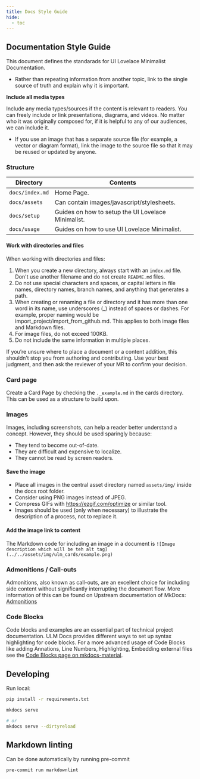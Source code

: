 ```yaml
---
title: Docs Style Guide
hide:
  - toc
---
```


## Documentation Style Guide

This document defines the standarads for UI Lovelace Minimalist Documentation.

- Rather than repeating information from another topic, link to the single source of truth and explain why it is important.

**Include all media types**

Include any media types/sources if the content is relevant to readers. You can freely include or link presentations, diagrams, and videos. No matter who it was originally composed for, if it is helpful to any of our audiences, we can include it.

- If you use an image that has a separate source file (for example, a vector or diagram format), link the image to the source file so that it may be reused or updated by anyone.

### Structure

| Directory     | Contents                                            |
|---------------|-----------------------------------------------------|
|`docs/index.md`| Home Page.                                          |
|`docs/assets`  | Can contain images/javascript/stylesheets.          |
|`docs/setup`   | Guides on how to setup the  UI Lovelace Minimalist. |
|`docs/usage`   | Guides on how to use UI Lovelace Minimalist.        |

#### Work with directories and files

When working with directories and files:

1. When you create a new directory, always start with an `index.md` file. Don't use another filename and do not create `README.md` files.
2. Do not use special characters and spaces, or capital letters in file names, directory names, branch names, and anything that generates a path.
3. When creating or renaming a file or directory and it has more than one word in its name, use underscores (_) instead of spaces or dashes. For example, proper naming would be import_project/import_from_github.md. This applies to both image files and Markdown files.
4. For image files, do not exceed 100KB.
5. Do not include the same information in multiple places.

If you’re unsure where to place a document or a content addition, this shouldn’t stop you from authoring and contributing. Use your best judgment, and then ask the reviewer of your MR to confirm your decision.

### Card page

Create a Card Page by checking the `._example.md` in the cards directory. This can be used as a structure to build upon.

### Images

Images, including screenshots, can help a reader better understand a concept. However, they should be used sparingly because:

- They tend to become out-of-date.
- They are difficult and expensive to localize.
- They cannot be read by screen readers.

#### Save the image

- Place all images in the central asset directory named `assets/img/` inside the docs root folder.
- Consider using PNG images instead of JPEG.
- Compress GIFs with https://ezgif.com/optimize or similar tool.
- Images should be used (only when necessary) to illustrate the description of a process, not to replace it.

#### Add the image link to content

The Markdown code for including an image in a document is `![Image description which will be teh alt tag](../../assets/img/ulm_cards/example.png)`

### Admonitions / Call-outs

Admonitions, also known as call-outs, are an excellent choice for including side content without significantly interrupting the document flow. More information of this can be found on Upstream documentation of MkDocs: [Admonitions](https://squidfunk.github.io/mkdocs-material/reference/admonitions/#admonitions)

### Code Blocks

Code blocks and examples are an essential part of technical project documentation. ULM Docs provides different ways to set up syntax highlighting for code blocks. For a more advanced usage of Code Blocks like adding Annations, Line Numbers, Highlighting, Embedding external files see the [Code Blocks page on mkdocs-material](https://squidfunk.github.io/mkdocs-material/reference/code-blocks/#usage).

## Developing

Run local:

```bash
pip install -r requirements.txt

mkdocs serve

# or
mkdocs serve --dirtyreload
```

## Markdown linting

Can be done automatically by running pre-commit

```bash
pre-commit run markdownlint
```

